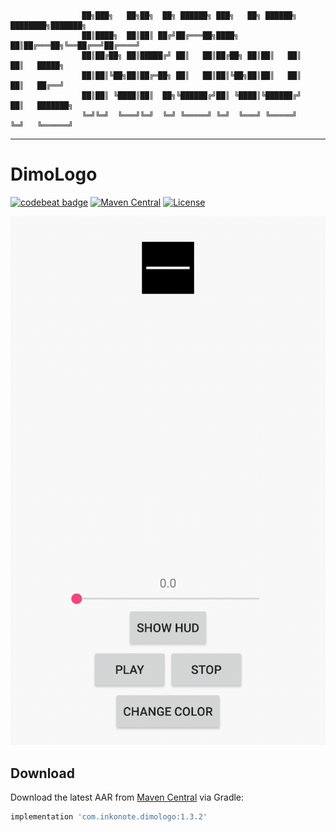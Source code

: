 ```
                ██╗███╗   ██╗██╗  ██╗ ██████╗ ███╗   ██╗ ██████╗ ████████╗███████╗                
                ██║████╗  ██║██║ ██╔╝██╔═══██╗████╗  ██║██╔═══██╗╚══██╔══╝██╔════╝
                ██║██╔██╗ ██║█████╔╝ ██║   ██║██╔██╗ ██║██║   ██║   ██║   █████╗  
                ██║██║╚██╗██║██╔═██╗ ██║   ██║██║╚██╗██║██║   ██║   ██║   ██╔══╝  
                ██║██║ ╚████║██║  ██╗╚██████╔╝██║ ╚████║╚██████╔╝   ██║   ███████╗
                ╚═╝╚═╝  ╚═══╝╚═╝  ╚═╝ ╚═════╝ ╚═╝  ╚═══╝ ╚═════╝    ╚═╝   ╚══════╝
```
<!--- ANSI Shadow -->

---

# DimoLogo

[![codebeat badge](https://codebeat.co/badges/9220dfaf-bc4f-498a-9dba-c78220d48148)](https://codebeat.co/projects/github-com-inkonote-dimologo-android-master)
[![Maven Central](https://img.shields.io/maven-central/v/com.inkonote/dimologo)](https://codebeat.co/projects/github-com-inkonote-dimologo-android-master)
[![License](https://img.shields.io/github/license/Inkonote/DimoLogo-Android)](https://github.com/Inkonote/DimoLogo-Android/blob/master/LICENSE)

![preview](Resource/preview.gif)

Download
---

Download the latest AAR from [Maven Central](https://search.maven.org/search?q=g:com.inkonote%20AND%20a:dimologo) via Gradle:

```gradle
implementation 'com.inkonote.dimologo:1.3.2'
```